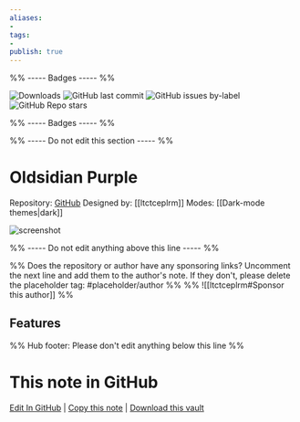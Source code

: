 ```yaml
---
aliases:
- 
tags: 
- 
publish: true
---
```


%% ----- Badges ----- %%

![Downloads](https://img.shields.io/badge/downloads-1761-573E7A?style=for-the-badge&logo=)
![GitHub last commit](https://img.shields.io/github/last-commit/ltctceplrm/oldsidian-purple?color=573E7A&label=last%20update&logo=github&style=for-the-badge)
![GitHub issues by-label](https://img.shields.io/github/issues/ltctceplrm/oldsidian-purple/help%20wanted?color=573E7A&logo=github&style=for-the-badge) 
![GitHub Repo stars](https://img.shields.io/github/stars/ltctceplrm/oldsidian-purple?color=573E7A&logo=github&style=for-the-badge)

%% ----- Badges ----- %%

%% ----- Do not edit this section ----- %%

# Oldsidian Purple

Repository: [GitHub](https://github.com/ltctceplrm/oldsidian-purple)
Designed by: [[ltctceplrm]]
Modes: [[Dark-mode themes|dark]]



![screenshot](https://github.com/ltctceplrm/oldsidian-purple/raw/HEAD/cover.png)

%% ----- Do not edit anything above this line ----- %% 

%% Does the repository or author have any sponsoring links? Uncomment the next line and add them to the author's note. If they don't, please delete the placeholder tag: #placeholder/author %%
%% ![[ltctceplrm#Sponsor this author]] %%


## Features



%% Hub footer: Please don't edit anything below this line %%

# This note in GitHub

<span class="git-footer">[Edit In GitHub](https://github.dev/obsidian-community/obsidian-hub/blob/main/02%20-%20Community%20Expansions/02.05%20All%20Community%20Expansions/Themes/Oldsidian%20Purple.md "git-hub-edit-note") | [Copy this note](https://raw.githubusercontent.com/obsidian-community/obsidian-hub/main/02%20-%20Community%20Expansions/02.05%20All%20Community%20Expansions/Themes/Oldsidian%20Purple.md "git-hub-copy-note") | [Download this vault](https://github.com/obsidian-community/obsidian-hub/archive/refs/heads/main.zip "git-hub-download-vault") </span>
